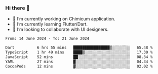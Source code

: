 ### Hi there 👋

<!--
**devcat37/devcat37** is a ✨ _special_ ✨ repository because its `README.md` (this file) appears on your GitHub profile.-->


- 🔭 I’m currently working on Chimicum application.
- 🌱 I’m currently learning Flutter/Dart.
- 👯 I’m looking to collaborate with UI designers.
<!-- - 🤔 I’m looking for help with ... -->

<!--START_SECTION:waka-->

```txt
From: 14 June 2024 - To: 21 June 2024

Dart          6 hrs 55 mins   ████████████████▒░░░░░░░░   65.48 %
TypeScript    1 hr 49 mins    ████▒░░░░░░░░░░░░░░░░░░░░   17.30 %
JavaScript    52 mins         ██░░░░░░░░░░░░░░░░░░░░░░░   08.34 %
YAML          27 mins         █░░░░░░░░░░░░░░░░░░░░░░░░   04.34 %
CocoaPods     12 mins         ▓░░░░░░░░░░░░░░░░░░░░░░░░   02.02 %
```

<!--END_SECTION:waka-->
